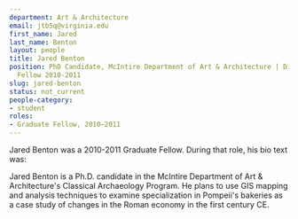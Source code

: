 ```yaml
---
department: Art & Architecture
email: jtb5q@virginia.edu
first_name: Jared
last_name: Benton
layout: people
title: Jared Benton
position: PhD Candidate, McIntire Department of Art & Architecture | Digital Humanities
  Fellow 2010-2011
slug: jared-benton
status: not_current
people-category:
- student
roles:
- Graduate Fellow, 2010–2011
---
```

Jared Benton was a 2010-2011 Graduate Fellow. During that role, his bio text was:

Jared Benton is a Ph.D. candidate in the McIntire Department of Art & Architecture's Classical Archaeology Program. He plans to use GIS mapping and analysis techniques to examine specialization in Pompeii's bakeries as a case study of changes in the Roman economy in the first century CE.
